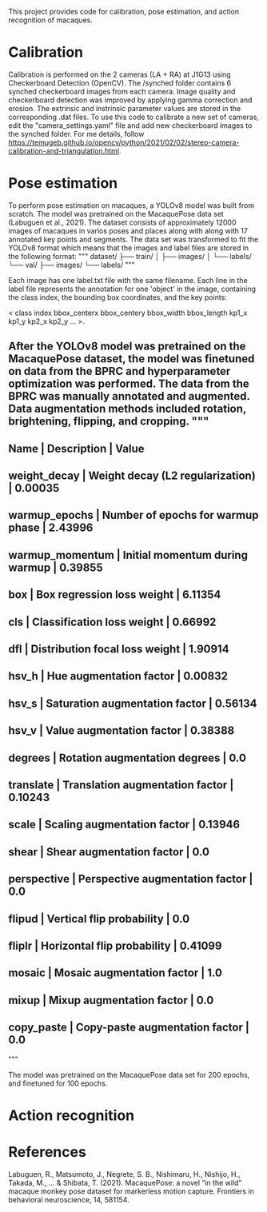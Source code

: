 This project provides code for calibration, pose estimation, and action recognition of macaques. 

# Calibration 

Calibration is performed on the 2 cameras (LA + RA) at J1G13 using Checkerboard Detection (OpenCV). The /synched folder contains 6 synched checkerboard images from each camera. Image quality and checkerboard detection
was improved by applying gamma correction and erosion. The extrinsic and instrinsic parameter values are stored in the corresponding .dat files. 
To use this code to calibrate a new set of cameras, edit the "camera_settings.yaml" file and add new checkerboard images to the synched folder. 
For me details, follow https://temugeb.github.io/opencv/python/2021/02/02/stereo-camera-calibration-and-triangulation.html. 

# Pose estimation 
To perform pose estimation on macaques, a YOLOv8 model was built from scratch. The model was pretrained on the MacaquePose data set (Labuguen et al., 2021). The dataset consists of approximately 12000 images of macaques in varios poses and places along with
along with 17 annotated key points and segments. The data set was transformed to fit the YOLOv8 format which means that the images and label files are stored in the following format: 
"""
dataset/
├── train/
│   ├── images/
│   └── labels/
└── val/
    ├── images/
    └── labels/
"""

Each image has one label.txt file with the same filename. Each line in the label file represents the annotation for one 'object' in the image, containing the class index, the bounding box coordinates, and the key points: 

< class index bbox_centerx bbox_centery bbox_width bbox_length kp1_x kp1_y kp2_x kp2_y ... >. 

After the YOLOv8 model was pretrained on the MacaquePose dataset, the model was finetuned on data from the BPRC and hyperparameter optimization was performed. The data from the BPRC was manually annotated and augmented. 
Data augmentation methods included rotation, brightening, flipping, and cropping. 
"""
-------------------------------------------------------------------
Name             | Description                        | Value      
-------------------------------------------------------------------
weight_decay     | Weight decay (L2 regularization)   | 0.00035    
-------------------------------------------------------------------
warmup_epochs    | Number of epochs for warmup phase  | 2.43996    
-------------------------------------------------------------------
warmup_momentum  | Initial momentum during warmup     | 0.39855    
-------------------------------------------------------------------
box              | Box regression loss weight         | 6.11354    
-------------------------------------------------------------------
cls              | Classification loss weight         | 0.66992    
-------------------------------------------------------------------
dfl              | Distribution focal loss weight     | 1.90914    
-------------------------------------------------------------------
hsv_h            | Hue augmentation factor            | 0.00832    
-------------------------------------------------------------------
hsv_s            | Saturation augmentation factor     | 0.56134    
-------------------------------------------------------------------
hsv_v            | Value augmentation factor          | 0.38388    
-------------------------------------------------------------------
degrees          | Rotation augmentation degrees      | 0.0        
-------------------------------------------------------------------
translate        | Translation augmentation factor    | 0.10243    
-------------------------------------------------------------------
scale            | Scaling augmentation factor        | 0.13946    
-------------------------------------------------------------------
shear            | Shear augmentation factor          | 0.0        
-------------------------------------------------------------------
perspective      | Perspective augmentation factor    | 0.0        
-------------------------------------------------------------------
flipud           | Vertical flip probability          | 0.0        
-------------------------------------------------------------------
fliplr           | Horizontal flip probability        | 0.41099    
-------------------------------------------------------------------
mosaic           | Mosaic augmentation factor         | 1.0        
-------------------------------------------------------------------
mixup            | Mixup augmentation factor          | 0.0        
-------------------------------------------------------------------
copy_paste       | Copy-paste augmentation factor     | 0.0        
-------------------------------------------------------------------
"""

The model was pretrained on the MacaquePose data set for 200 epochs, and finetuned for 100 epochs. 

# Action recognition 


# References 
Labuguen, R., Matsumoto, J., Negrete, S. B., Nishimaru, H., Nishijo, H., Takada, M., ... & Shibata, T. (2021). MacaquePose: a novel “in the wild” macaque monkey pose dataset for markerless motion capture. Frontiers in behavioral neuroscience, 14, 581154.

